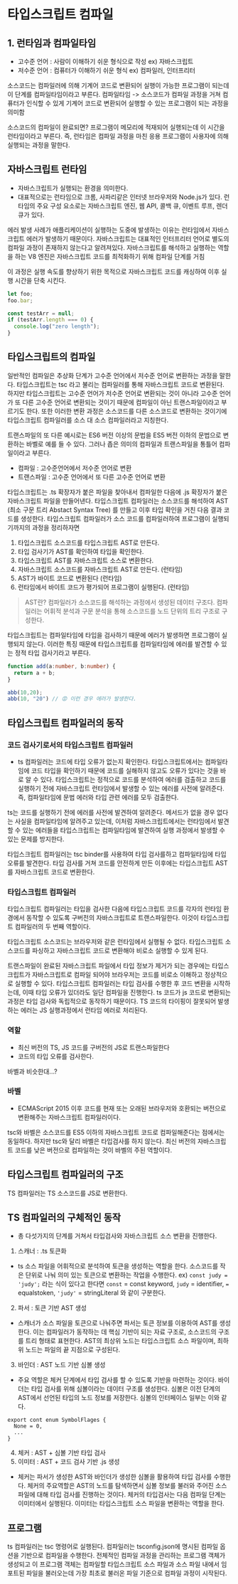# 타입스크립트 컴파일

## 1. 런타임과 컴파일타임

- 고수준 언어 : 사람이 이해하기 쉬운 형식으로 작성
  ex) 자바스크립트
- 저수준 언어 : 컴퓨터가 이해하기 쉬운 형식
  ex) 컴파일러, 인터프리터

소스코드는 컴파일러에 의해 기계어 코드로 변환되어 실행이 가능한 프로그램이 되는데 이 단계를 컴파일타임이라고 부른다.
컴파일타임 -> 소스코드가 컴파일 과정을 거쳐 컴퓨터가 인식할 수 있게 기계어 코드로 변환되어 실행할 수 있는 프로그램이 되는 과정을 의미함

소스코드의 컴파일이 완료되면? 프로그램이 메모리에 적재되어 실행되는데 이 시간을 런타임이라고 부른다.
즉, 런타임은 컴파일 과정을 마친 응용 프로그램이 사용자에 의해 실행되는 과정을 말한다.

## 자바스크립트 런타임

- 자바스크립트가 실행되는 환경을 의미한다.
- 대표적으로는 런타임으로 크롬, 사파리같은 인터넷 브라우저와 Node.js가 있다.
  런타임의 주요 구성 요소로는 자바스크립트 엔진, 웹 API, 콜백 큐, 이벤트 루프, 렌더 큐가 있다.

에러 발생 사례가 애플리케이션이 실행하는 도중에 발생하는 이유는 런타임에서 자바스크립트 에러가 발생하기 때문이다.
자바스크립트는 대표적인 인터프리터 언어로 별도의 컴파일 과정이 존재하지 않는다고 알려져있다.
자바스크립트를 해석하고 실행하는 역할을 하는 V8 엔진은 자바스크립트 코드를 최적화하기 위해 컴파일 단계를 거침

이 과정은 실행 속도를 향상하기 위한 목적으로 자바스크립트 코드를 캐싱하여 이후 실행 시간을 단축 시킨다.

```ts
let foo;
foo.bar;

const testArr = null;
if (testArr.length === 0) {
  console.log("zero length");
}
```

## 타입스크립트의 컴파일

일반적인 컴파일은 추상화 단계가 고수준 언어에서 저수준 언어로 변환하는 과정을 말한다.
타입스크립트는 tsc 라고 불리는 컴파일러를 통해 자바스크립트 코드로 변환된다. 하지만 타입스크립트는 고수준 언어가 저수준 언어로 변환되는 것이 아니라 고수준 언어가 또 다른 고수준 언어로 변환되는 것이기 때문에 컴파일이 아닌 트랜스파일이라고 부르기도 한다.
또한 이러한 변환 과정은 소스코드를 다른 소스코드로 변환하는 것이기에 타입스크립트 컴파일러를 소스 대 소스 컴파일러라고 지칭한다.

트랜스파일의 또 다른 예시로는 ES6 버전 이상의 문법을 ES5 버전 이하의 문법으로 변환하는 바벨로 예를 들 수 있다. 그러나 좁은 의미의 컴파일과 트랜스파일을 통틀어 컴파일이라고 부른다.

- 컴파일 : 고수준언어에서 저수준 언어로 변환
- 트랜스파일 : 고수준 언어에서 또 다른 고수준 언어로 변환

타입스크립트는 .ts 확장자가 붙은 파일을 찾아내서 컴파일한 다음에 .js 확장자가 붙은 자바스크립트 파일을 만들어낸다.
타입스크립트 컴파일러는 소스코드를 해석하여 AST (최소 구문 트리 Abstact Syntax Tree) 를 만들고 이후 타입 확인을 거친 다음 결과 코드를 생성한다.
타입스크립트 컴파일러가 소스 코드를 컴파일러하여 프로그램이 실행되기까지의 과정을 정리하자면 

1. 타입스크립트 소스코드를 타입스크립트 AST로 만든다.
2. 타입 검사기가 AST를 확인하여 타입을 확인한다.
3. 타입스크립트 AST를 자바스크립트 소스로 변환한다.
4. 자바스크립트 소스코드를 자바스크립트 AST로 만든다. (런타임)
5. AST가 바이트 코드로 변환된다 (런타임)
6. 런타임에서 바이트 코드가 평가되어 프로그램이 실행된다. (런타임)

> AST란? 컴파일러가 소스코드를 해석하는 과정에서 생성된 데이터 구조다. 컴파일러는 어휘적 분석과 구문 분석을 통해 소스코드를 노드 단위의 트리 구조로 구성한다.

타입스크립트는 컴파일타임에 타입을 검사하기 때문에 에러가 발생하면 프로그램이 실행되지 않는다.
이러한 특징 때문에 타입스크립트를 컴파일타임에 에러를 발견할 수 있는 정적 타입 검사기라고 부른다.

```ts
function add(a:number, b:number) {
  return a + b;
}

abb(10,20);
abb(10, "20") // 😡 이런 경우 에러가 발생한다.
```

## 타입스크립트 컴파일러의 동작

### 코드 검사기로서의 타입스크립트 컴파일러
- ts 컴파일러는 코드에 타입 오류가 없는지 확인한다. 타입스크립트에서는 컴파일타임에 코드 타입을 확인하기 때문에 코드를 실해하지 않고도 오류가 있다는 것을 바로 알 수 있다. 타입스크립트는 정적으로 코드를 분석하여 에러를 검출하고 코드를 실행하기 전에 자바스크립트 런타임에서 발생할 수 있는 에러를 사전에 알려준다. 즉, 컴파일타임에 문법 에러와 타입 관련 에러를 모두 검출한다.

ts는 코드를 실행하기 전에 에러를 사전에 발견하여 알려준다. 메서드가 없을 경우 없다는 사실을 컴파일타임에 알려주고 있는데, 이처럼 자바스크립트에서는 런타임에서 발견할 수 있는 에러들을 타입스크립트는 컴파일타임에 발견하여 실행 과정에서 발생할 수 있는 문제를 방지한다.

타입스크립트 컴파일러는 tsc binder를 사용하여 타입 검사를하고 컴파일타임에 타입 오류를 발견한다.
타입 검사를 거쳐 코드를 안전하게 만든 이후에는 타입스크립트 AST를 자바스크립트 코드로 변환한다.

### 타입스크립트 컴파일러

타입스크립트 컴파일러는 타입을 검사한 다음에 타입스크립트 코드를 각자의 런타임 환경에서 동작할 수 있도록 구버전의 자바스크립트로 트랜스파일한다. 이것이 타입스크립트 컴파일러의 두 번째 역할이다.

타입스크립트 소스코드는 브라우저와 같은 런타임에서 실행될 수 없다. 타입스크립트 소스코드를 파싱하고 자바스크립트 코드로 변환해야 비로소 실행할 수 있게 된다. 

트랜스파일이 완료된 자바스크립트 파일에서 타입 정보가 제거가 되는 경우에는 타입스크립트가 자바스크립트로 컴파일 되어야 브라우저는 코드를 비로소 이해하고 정상적으로 실행할 수 있다. 타입스크립트 컴파일러는 타입 검사를 수행한 후 코드 변환을 시작하는데, 이때 타입 오류가 있더라도 일단 컴파일을 진행한다. ts 코드가 js 코드로 변환되는 과정은 타입 검사와 독립적으로 동작하기 때문이다.
TS 코드의 타이핑이 잘못되어 발생하는 에러는 JS 실행과정에서 런타임 에러로 처리된다.

### 역할

- 최신 버전의 TS, JS 코드를 구버전의 JS로 트랜스파일한다
- 코드의 타입 오류를 검사한다.

바벨과 비슷한대...?

### 바벨
- ECMAScript 2015 이후 코드를 현재 또는 오래된 브라우저와 호환되는 버전으로 변환해주는 자바스크립트 컴파일러이다.

tsc와 바벨은 소스코드를 ES5 이하의 자바스크립트 코드로 컴파일해준다는 점에서는 동일하다. 하지만 tsc와 달리 바벨은 타입검사를 하지 않는다. 최신 버전의 자바스크립트 코드를 낮은 버전으로 컴파일하는 것이 바벨의 주된 역할이다.

## 타입스크립트 컴파일러의 구조

TS 컴파일러는 TS 소스코드를 JS로 변환한다.

## TS 컴파일러의 구체적인 동작
- 총 다섯가지의 단계를 거쳐서 타입검사와 자바스크립트 소스 변환을 진행한다.

1. 스캐너 : .ts 토큰화
- ts 소스 파일을 어휘적으로 분석하여 토큰을 생성하는 역할을 한다. 소스코드를 작은 단위로 나눠 의미 있는 토큰으로 변환하는 작업을 수행한다. ex) `const judy = 'judy';` 라는 식이 있다고 한다면 `const` = const keyword, `judy` = identifier, `=` equalstoken, `'judy'` = stringLiteral 와 같이 구분한다.
2. 파서 : 토큰 기반 AST 생성
- 스캐너가 소스 파일을 토큰으로 나눠주면 파서는 토큰 정보를 이용하여 AST를 생성한다. 이는 컴파일러가 동작하는 데 핵심 기반이 되는 자료 구조로, 소스코드의 구조를 트리 형태로 표현한다. AST의 최상위 노드는 타입스크립트 소스 파일이며, 최하위 노드는 파일의 끝 지점으로 구성된다.
3. 바인더 : AST 노드 기반 심볼 생성
- 주요 역할은 체커 단계에서 타입 검사를 할 수 있도록 기반을 마련하는 것이다. 바이더는 타입 검사를 위해 심볼이라는 데이터 구조를 생성한다. 심볼은 이전 단계의 AST에서 선언된 타입의 노드 정보를 저장한다. 심볼의 인터페이스 일부는 이와 같다.

```
export cont enum SymbolFlages {
  None = 0,
  ...
}
```

4. 체커 : AST + 심볼 기반 타입 검사
5. 이미터 : AST + 코드 검사 기반 .js 생성

- 체커는 파서가 생성한 AST와 바인더가 생성한 심볼을 활용하여 타입 검사를 수행한다. 체커의 주요역할은 AST의 노드를 탐색하면서 심볼 정보를 불러와 주어진 소스 파일에 대해 타입 검사를 진행하는 것이다. 체커의 타입검사는 다음 컴파일 단계는 이미터에서 실행된다.
이미터는 타입스크립트 소스 파일을 변환하는 역할을 한다.

## 프로그램
ts 컴파일러는 tsc 명령어로 실행된다. 컴파일러는 tsconfig.json에 명시된 컴파일 옵션을 기반으로 컴파일을 수행한다.
전체적인 컴파일 과정을 관리하는 프로그램 객체가 생성되고 이 프로그램 객체는 컴파일할 타입스크립트 소스 파일과 소스 파일 내에서 임포트된 파일을 불러오는데 가장 최초로 불러온 파일 기준으로 컴파일 과정이 시작된다.

